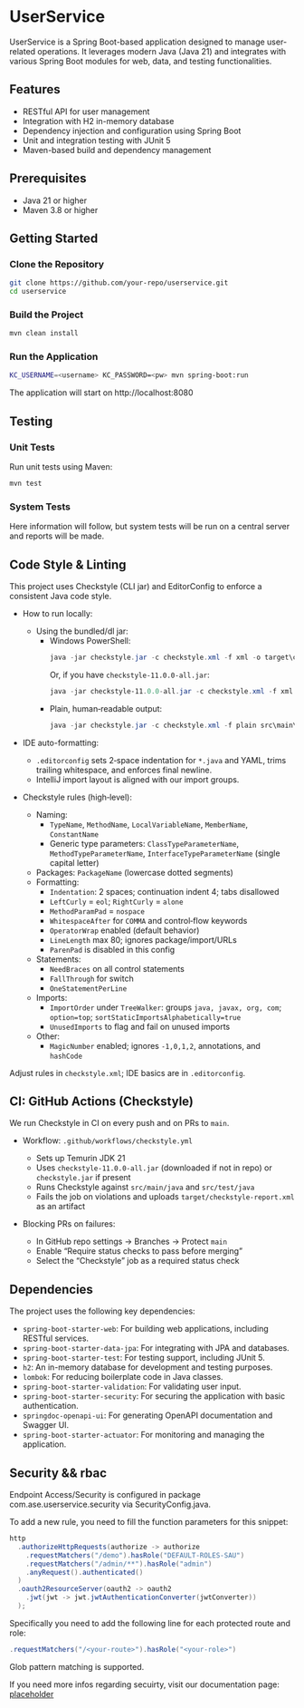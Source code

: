 # UserService

UserService is a Spring Boot-based application designed to manage user-related operations. It leverages modern Java (Java 21) and integrates with various Spring Boot modules for web, data, and testing functionalities.

## Features

- RESTful API for user management
- Integration with H2 in-memory database
- Dependency injection and configuration using Spring Boot
- Unit and integration testing with JUnit 5
- Maven-based build and dependency management

## Prerequisites

- Java 21 or higher
- Maven 3.8 or higher

## Getting Started

### Clone the Repository

```bash
git clone https://github.com/your-repo/userservice.git
cd userservice
```
### Build the Project
```bash
mvn clean install
```
### Run the Application
```bash
KC_USERNAME=<username> KC_PASSWORD=<pw> mvn spring-boot:run
```
The application will start on http://localhost:8080

## Testing
### Unit Tests
Run unit tests using Maven:
```bash
mvn test
```
### System Tests
Here information will follow, but system tests will be run on a central server and reports will be made.

## Code Style & Linting

This project uses Checkstyle (CLI jar) and EditorConfig to enforce a consistent Java code style.

- How to run locally:
  - Using the bundled/dl jar:
    - Windows PowerShell:
      ```powershell
      java -jar checkstyle.jar -c checkstyle.xml -f xml -o target\checkstyle-report.xml src\main\java src\test\java
      ```
      Or, if you have `checkstyle-11.0.0-all.jar`:
      ```powershell
      java -jar checkstyle-11.0.0-all.jar -c checkstyle.xml -f xml -o target\checkstyle-report.xml src\main\java src\test\java
      ```
    - Plain, human‑readable output:
      ```powershell
      java -jar checkstyle.jar -c checkstyle.xml -f plain src\main\java src\test\java
      ```

- IDE auto-formatting:
  - `.editorconfig` sets 2‑space indentation for `*.java` and YAML, trims trailing whitespace, and enforces final newline.
  - IntelliJ import layout is aligned with our import groups.

- Checkstyle rules (high‑level):
  - Naming:
    - `TypeName`, `MethodName`, `LocalVariableName`, `MemberName`, `ConstantName`
    - Generic type parameters: `ClassTypeParameterName`, `MethodTypeParameterName`, `InterfaceTypeParameterName` (single capital letter)
  - Packages: `PackageName` (lowercase dotted segments)
  - Formatting:
    - `Indentation`: 2 spaces; continuation indent 4; tabs disallowed
    - `LeftCurly` = `eol`; `RightCurly` = `alone`
    - `MethodParamPad` = `nospace`
    - `WhitespaceAfter` for `COMMA` and control‑flow keywords
    - `OperatorWrap` enabled (default behavior)
    - `LineLength` max 80; ignores package/import/URLs
    - `ParenPad` is disabled in this config
  - Statements:
    - `NeedBraces` on all control statements
    - `FallThrough` for switch
    - `OneStatementPerLine`
  - Imports:
    - `ImportOrder` under `TreeWalker`: groups `java, javax, org, com`; `option=top`; `sortStaticImportsAlphabetically=true`
    - `UnusedImports` to flag and fail on unused imports
  - Other:
    - `MagicNumber` enabled; ignores `-1,0,1,2`, annotations, and `hashCode`

Adjust rules in `checkstyle.xml`; IDE basics are in `.editorconfig`.

## CI: GitHub Actions (Checkstyle)

We run Checkstyle in CI on every push and on PRs to `main`.

- Workflow: `.github/workflows/checkstyle.yml`
  - Sets up Temurin JDK 21
  - Uses `checkstyle-11.0.0-all.jar` (downloaded if not in repo) or `checkstyle.jar` if present
  - Runs Checkstyle against `src/main/java` and `src/test/java`
  - Fails the job on violations and uploads `target/checkstyle-report.xml` as an artifact

- Blocking PRs on failures:
  - In GitHub repo settings → Branches → Protect `main`
  - Enable “Require status checks to pass before merging”
  - Select the “Checkstyle” job as a required status check

## Dependencies
The project uses the following key dependencies:
- `spring-boot-starter-web`: For building web applications, including RESTful services.
- `spring-boot-starter-data-jpa`: For integrating with JPA and databases.
- `spring-boot-starter-test`: For testing support, including JUnit 5.
- `h2`: An in-memory database for development and testing purposes.
- `lombok`: For reducing boilerplate code in Java classes.
- `spring-boot-starter-validation`: For validating user input.
- `spring-boot-starter-security`: For securing the application with basic authentication.
- `springdoc-openapi-ui`: For generating OpenAPI documentation and Swagger UI.
- `spring-boot-starter-actuator`: For monitoring and managing the application.


## Security && rbac
Endpoint Access/Security is configured in package com.ase.userservice.security via SecurityConfig.java.

To add a new rule, you need to fill the function parameters for this snippet:
```java
http
  .authorizeHttpRequests(authorize -> authorize
    .requestMatchers("/demo").hasRole("DEFAULT-ROLES-SAU")
    .requestMatchers("/admin/**").hasRole("admin")
    .anyRequest().authenticated()
  )
  .oauth2ResourceServer(oauth2 -> oauth2
    .jwt(jwt -> jwt.jwtAuthenticationConverter(jwtConverter))
  );
```

Specifically you need to add the following line for each protected route and role:
```java
.requestMatchers("/<your-route>").hasRole("<your-role>")
```
Glob pattern matching is supported.

If you need more infos regarding secuirty, visit our documentation page: [placeholder](http://example.com)
